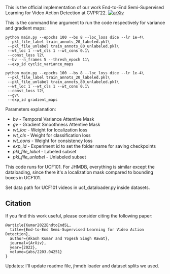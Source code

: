 This is the official implementation of our work End-to-End Semi-Supervised Learning for Video Action Detection at CVPR'22.
[![arXiv](https://img.shields.io/badge/arXiv-2203.04251-b31b1b.svg)](https://arxiv.org/abs/2203.04251)

This is the command line argument to run the code respectively for variance and gradient maps:

```
python main.py --epochs 100 --bs 8 --loc_loss dice --lr 1e-4\
 --pkl_file_label train_annots_20_labeled.pkl\
 --pkl_file_unlabel train_annots_80_unlabeled.pkl\
 --wt_loc 1 --wt_cls 1 --wt_cons 0.1\
 --const_loss l2\
 --bv --n_frames 5 --thresh_epoch 11\
 --exp_id cyclic_variance_maps
```

```
python main.py --epochs 100 --bs 8 --loc_loss dice --lr 1e-4\
 --pkl_file_label train_annots_20_labeled.pkl\
 --pkl_file_unlabel train_annots_80_unlabeled.pkl\
 --wt_loc 1 --wt_cls 1 --wt_cons 0.1\
 --const_loss l2\
 --gv\
 --exp_id gradient_maps
```

Parameters explanation:
- *bv* - Temporal Variance Attentive Mask 
- *gv* - Gradient Smoothness Attentive Mask
- *wt_loc* - Weight for localization loss 
- *wt_cls* - Weight for classification loss 
- *wt_cons* - Weight for consistency loss
- *exp_id* -  Experiment id to set the folder name for saving checkpoints
- *pkl_file_label* - Labeled subset
- *pkl_file_unlabel* - Unlabeled subset

This code runs for UCF101. For JHMDB, everything is similar except the dataloading, since there it's a localization mask compared to bounding boxes in UCF101.

Set data path for UCF101 videos in ucf_dataloader.py inside datasets.

## Citation
If you find this work useful, please consider citing the following paper:

```
@article{Kumar2022EndtoEndSL,
  title={End-to-End Semi-Supervised Learning for Video Action Detection},
  author={Akash Kumar and Yogesh Singh Rawat},
  journal={ArXiv},
  year={2022},
  volume={abs/2203.04251}
}
```


Updates: I'll update readme file, jhmdb loader and dataset splits we used.
